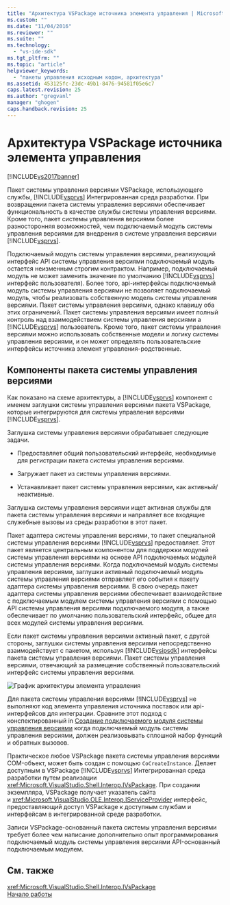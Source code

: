 ```yaml
---
title: "Архитектура VSPackage источника элемента управления | Microsoft Docs"
ms.custom: ""
ms.date: "11/04/2016"
ms.reviewer: ""
ms.suite: ""
ms.technology: 
  - "vs-ide-sdk"
ms.tgt_pltfrm: ""
ms.topic: "article"
helpviewer_keywords: 
  - "пакеты управления исходным кодом, архитектура"
ms.assetid: 453125fc-23dc-49b1-8476-94581f05e6c7
caps.latest.revision: 25
ms.author: "gregvanl"
manager: "ghogen"
caps.handback.revision: 25
---
```

# Архитектура VSPackage источника элемента управления
[!INCLUDE[vs2017banner](../../code-quality/includes/vs2017banner.md)]

Пакет системы управления версиями VSPackage, использующего службы, [!INCLUDE[vsprvs](../../code-quality/includes/vsprvs_md.md)] Интегрированная среда разработки.  При возвращении пакета системы управления версиями обеспечивает функциональность в качестве службы системы управления версиями.  Кроме того, пакет системы управления версиями более разносторонняя возможностей, чем подключаемый модуль системы управления версиями для внедрения в системе управления версиями [!INCLUDE[vsprvs](../../code-quality/includes/vsprvs_md.md)].  
  
 Подключаемый модуль системы управления версиями, реализующий интерфейс API системы управления версиями подключаемый модуль остается неизменным строгим контрактом.  Например, подключаемый модуль не может заменить значение по умолчанию [!INCLUDE[vsprvs](../../code-quality/includes/vsprvs_md.md)] интерфейс пользователя\).  Более того, api\-интерфейсы подключаемый модуль системы управления версиями не позволяет подключаемый модуль, чтобы реализовать собственную модель системы управления версиями.  Пакет системы управления версиями, однако клавишу оба этих ограничений.  Пакет системы управления версиями имеет полный контроль над взаимодействием системы управления версиями a [!INCLUDE[vsprvs](../../code-quality/includes/vsprvs_md.md)] пользователь.  Кроме того, пакет системы управления версиями можно использовать собственные модели и логику системы управления версиями, и он может определять пользовательские интерфейсы источника элемент управления\-родственные.  
  
## Компоненты пакета системы управления версиями  
 Как показано на схеме архитектуры, a [!INCLUDE[vsprvs](../../code-quality/includes/vsprvs_md.md)] компонент с именем заглушки системы управления версиями пакета VSPackage, которые интегрируются для системы управления версиями  [!INCLUDE[vsprvs](../../code-quality/includes/vsprvs_md.md)].  
  
 Заглушка системы управления версиями обрабатывает следующие задачи.  
  
-   Предоставляет общий пользовательский интерфейс, необходимые для регистрации пакета системы управления версиями.  
  
-   Загружает пакет из системы управления версиями.  
  
-   Устанавливает пакет системы управления версиями, как активный\/неактивные.  
  
 Заглушка системы управления версиями ищет активная службы для пакета системы управления версиями и направляет все входящие служебные вызовы из среды разработки в этот пакет.  
  
 Пакет адаптера системы управления версиями, то пакет специальной системы управления версиями [!INCLUDE[vsprvs](../../code-quality/includes/vsprvs_md.md)] предоставляет.  Этот пакет является центральным компонентом для поддержки модулей системы управления версиями на основе API подключаемых модулей системы управления версиями.  Когда подключаемый модуль системы управления версиями, заглушки активный подключаемый модуль системы управления версиями отправляет его события к пакету адаптера системы управления версиями.  В свою очередь пакет адаптера системы управления версиями обеспечивает взаимодействие с подключаемым модулем системы управления версиями с помощью API системы управления версиями подключаемого модуля, а также обеспечивает по умолчанию пользовательский интерфейс, общее для всех модулей системы управления версиями.  
  
 Если пакет системы управления версиями активный пакет, с другой стороны, заглушки системы управления версиями непосредственно взаимодействует с пакетом, используя [!INCLUDE[vsipsdk](../../extensibility/includes/vsipsdk_md.md)] интерфейсы пакета системы управления версиями.  Пакет системы управления версиями, отвечающий за размещение собственный пользовательский интерфейс системы управления версиями.  
  
 ![График архитектуры элемента управления](../../extensibility/internals/media/vsipsccarch.png "VSIPSCCArch")  
  
 Для пакета системы управления версиями [!INCLUDE[vsprvs](../../code-quality/includes/vsprvs_md.md)] не выполняют код элемента управления источника поставок или api\-интерфейсов для интеграции.  Сравните этот подход с конспектированный in [Создание подключаемого модуля системы управления версиями](../../extensibility/internals/creating-a-source-control-plug-in.md) когда подключаемый модуль системы управления версиями, должен реализовывать сплошной набор функций и обратных вызовов.  
  
 Практическое любое VSPackage пакета системы управления версиями COM\-объект, может быть создан с помощью `CoCreateInstance`.  Делает доступным в VSPackage [!INCLUDE[vsprvs](../../code-quality/includes/vsprvs_md.md)] Интегрированная среда разработки путем реализации  <xref:Microsoft.VisualStudio.Shell.Interop.IVsPackage>.  При создании экземпляра, VSPackage получает указатель сайта и <xref:Microsoft.VisualStudio.OLE.Interop.IServiceProvider> интерфейс, предоставляющий доступ VSPackage к доступным службам и интерфейсам в интегрированной среде разработки.  
  
 Записи VSPackage\-основанный пакета системы управления версиями требует более чем написание дополнительно опыт программирования подключаемый модуль системы управления версиями API\-основанный подключаемым модулем.  
  
## См. также  
 <xref:Microsoft.VisualStudio.Shell.Interop.IVsPackage>   
 [Начало работы](../../extensibility/internals/getting-started-with-source-control-vspackages.md)
